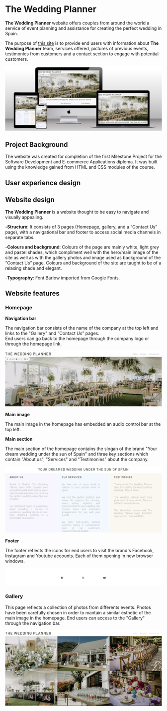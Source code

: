 # The Wedding Planner
**The Wedding Planner** website offers couples from around the world a service of event planning and assistance for creating the perfect wedding in Spain.

The purpose of [this site](https://roxana1981.github.io/The-Wedding-Planner/index.html) is to provide end users with information about **The Wedding Planner** team, services offered, pictures of previous events, testimonies from customers and a contact section to engage with potential customers.

![Multidevice view](assets/readmeimg/multiscreen.jpg)

## Project Background
The website was created for completion of the first Milestone Project for the Software Development and E-commerce Applications diploma.  It was built using the knowledge gained from HTML and CSS modules of the course.

## User experience design 

## Website design 
**The Wedding Planner** is a website thought to be easy to navigate and visually appealing.  

-**Structure**: It consists of 3 pages (Homepage, gallery, and a “Contact Us” page), with a navigational bar and footer to access social media channels in separate tabs.

-**Colours and background**: Colours of the page are mainly white, light grey and pastel shades, which compliment well with the hero/main image of the site as well as with the gallery photos and image used as background of the “Contact Us” page.  Colours and background of the site are taught to be of a relaxing shade and elegant.

-**Typography**: Font Barlow imported from Google Fonts. 

## Website features 

### Homepage

**Navigation bar**

The navigation bar consists of the name of the company at the top left and links to the "Gallery" and “Contact Us” pages.  
End users can go back to the homepage through the company logo or through the homepage link.

![Navbar](assets/readmeimg/navbar.jpg)

**Main image**

The main image in the homepage has embedded an audio control bar at the top left.

**Main section**

The main section of the homepage contains the slogan of the brand "Your dream wedding under the sun of Spain" and three key sections which contain "About us", "Services" and "Testimonies" about the company.

![Mainsection](assets/readmeimg/mainsection.jpg)

**Footer**

The footer reflects the icons for end users to visit the brand's Facebook, Instagram and Youtube accounts.  Each of them opening in new browser windows.

![Footer](assets/readmeimg/footer.jpg)

### Gallery

This page reflects a collection of photos from differents events.  Photos have been carefully chosen in order to mantain a similar esthetic of the main image in the homepage.  End users can access to the "Gallery" through the navigation bar.

![Gallery](assets/readmeimg/gallery.jpg)


